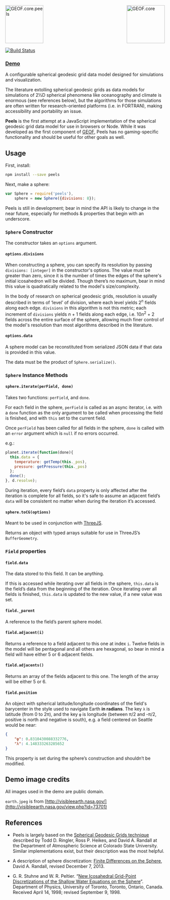 <img src="https://rawgit.com/G-E-O-F/peels/master/docs/assets/geof-peels.svg" height="120" title="GEOF.core.peels"/>
<img src="https://rawgit.com/G-E-O-F/peels/master/docs/assets/geof8.min.svg" height="120" title="GEOF.core" align="right"/>

[![Build Status](https://travis-ci.org/G-E-O-F/peels.svg)](https://travis-ci.org/G-E-O-F/peels)

### [Demo](http://g-e-o-f.github.io/peels/)

A configurable spherical geodesic grid data model designed for simulations and visualization.

The literature extolling spherical geodesic grids as data models for simulations of 2½D spherical phenomena like oceanography and climate is enormous (see references below), but the algorithms for those simulations are often written for research-oriented platforms (i.e. in FORTRAN), making accessibility and portability an issue.

**Peels** is the first attempt at a JavaScript implementation of the spherical geodesic grid data model for use in browsers or Node. While it was developed as the first component of [GEOF](http://github.com/G-E-O-F), Peels has no gaming-specific functionality and should be useful for other goals as well.

## Usage

First, install:

```bash
npm install --save peels
```

Next, make a sphere:

```javascript
var Sphere = require('peels'),
    sphere = new Sphere({divisions: 8});
```

Peels is still in development; bear in mind the API is likely to change in the near future, especially for methods & properties that begin with an underscore.

### `Sphere` Constructor

The constructor takes an `options` argument.

#### `options.divisions`

When constructing a sphere, you can specify its resolution by passing `divisions: [integer]` in the constructor's options. The value must be greater than zero, since it is the number of times the edges of the sphere's initial icosahedron will be divided. Though there’s no maximum, bear in mind this value is quadratically related to the model's size/complexity.

In the body of research on spherical geodesic grids, resolution is usually described in terms of ‘level’ of division, where each level yields 2<sup><i>n</i></sup> fields along each edge. `divisions` in this algorithm is not this metric; each increment of `divisions` yields <i>n</i> + 1 fields along each edge, i.e. 10<i>n</i><sup>2</sup> + 2 fields across the entire surface of the sphere, allowing much finer control of the model's resolution than most algorithms described in the literature.

#### `options.data`

A sphere model can be reconstituted from serialized JSON data if that data is provided in this value.

The data must be the product of `Sphere.serialize()`.

### `Sphere` Instance Methods

#### `sphere.iterate(perField, done)`

Takes two functions: `perField`, and `done`.

For each field in the sphere, `perField` is called as an async iterator, i.e. with a `done` function as the only argument to be called when processing the field is finished, and with `this` set to the current field.

Once `perField` has been called for all fields in the sphere, `done` is called with an `error` argument which is `null` if no errors occurred.

e.g.:

```javascript
planet.iterate(function(done){
  this.data = {
    temperature: getTemp(this._pos),
    pressure: getPressure(this._pos)
  };
  done();
}, d.resolve);
```

During iteration, every field’s `data` property is only affected after the iteration is complete for all fields, so it's safe to assume an adjacent field’s `data` will be consistent no matter when during the iteration it’s accessed.

#### `sphere.toCG(options)`

Meant to be used in conjunction with [ThreeJS](http://threejs.org/).

Returns an object with typed arrays suitable for use in ThreeJS’s `BufferGeometry`.

### `Field` properties

#### `field.data`

The data stored to this field. It can be anything.

If this is accessed while iterating over all fields in the sphere, `this.data` is the field’s data from the beginning of the iteration. Once iterating over all fields is finished, `this.data` is updated to the new value, if a new value was set.

#### `field._parent`

A reference to the field’s parent sphere model.

#### `field.adjacent(i)`

Returns a reference to a field adjacent to this one at index `i`. Twelve fields in the model will be pentagonal and all others are hexagonal, so bear in mind a field will have either 5 or 6 adjacent fields.

#### `field.adjacents()`

Returns an array of the fields adjacent to this one. The length of the array will be either 5 or 6.

#### `field.position`

An object with spherical latitude/longitude coordinates of the field's barycenter in the style used to navigate Earth **in radians**. The key `λ` is latitude (from 0 to 2π), and the key `φ` is longitude (between π/2 and -π/2, positive is north and negative is south), e.g. a field centered on Seattle would be near:

```json
{
    "φ": 0.8310430088332776,
    "λ": 4.148333263285652
}
```

This property is set during the sphere’s construction and shouldn’t be modified.

## Demo image credits

All images used in the demo are public domain.

`earth.jpeg` is from [http://visibleearth.nasa.gov/](http://visibleearth.nasa.gov/view.php?id=73701)

## References

- Peels is largely based on the [Spherical Geodesic Grids technique](http://kiwi.atmos.colostate.edu/BUGS/geodesic/) described by Todd D. Ringler, Ross P. Heikes, and David A. Randall at the Department of Atmospheric Science at Colorado State University. Similar implementations exist, but their description was the most helpful.

- A description of sphere discretization: [Finite Differences on the Sphere](http://kiwi.atmos.colostate.edu/group/dave/at604pdf/Chapter_12.pdf), David A. Randall, revised December 7, 2013.

- G. R. Stuhne and W. R. Peltier. “[New Icosahedral Grid-Point Discretizations of the Shallow Water Equations on the Sphere](http://www.atmosp.physics.utoronto.ca/people/amit/refs/stuhne99.pdf)”. Department of Physics, University of Toronto, Toronto, Ontario, Canada. Received April 14, 1998; revised September 9, 1998.
